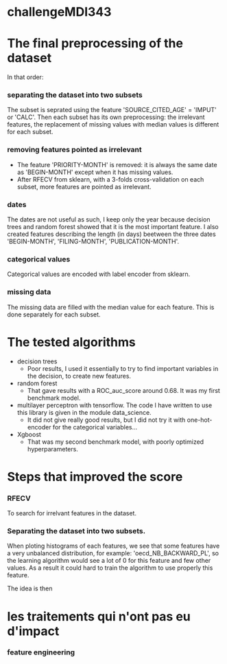 # challengeMDI343

# The final preprocessing of the dataset 

In that order:

### separating the dataset into two subsets

The subset is seprated using the feature 'SOURCE_CITED_AGE' = 'IMPUT' or 'CALC'.
Then each subset has its own preprocessing: the irrelevant features, the replacement of missing values with median values is different for each subset.


### removing features pointed as irrelevant
- The feature 'PRIORITY-MONTH' is removed: it is always the same date as 'BEGIN-MONTH' except when it has missing values.
- After RFECV from sklearn, with a 3-folds cross-validation on each subset, more features are pointed as irrelevant.

### dates
The dates are not useful as such, I keep only the year because decision trees and random forest showed that it is the most important feature.
I also created features describing the length (in days) beetween the three dates 'BEGIN-MONTH', 'FILING-MONTH', 'PUBLICATION-MONTH'.

### categorical values
Categorical values are encoded with label encoder from sklearn.

### missing data
The missing data are filled with the median value for each feature. This is done separately for each subset.


# The tested algorithms

- decision trees
  * Poor results, I used it essentially to try to find important variables in the decision, to create new features.
- random forest
  * That gave results with a ROC_auc_score around 0.68. It was my first benchmark model.
- multilayer perceptron with tensorflow. The code I have written to use this library is given in the module data_science.
  * It did not give really good results, but I did not try it with one-hot-encoder for the categorical variables...  
- Xgboost
  * That was my second benchmark model, with poorly optimized hyperparameters.


# Steps that improved the score

### RFECV

To search for irrelvant features in the dataset.

### Separating the dataset into two subsets.
When ploting histograms of each features, we see that some features have a very unbalanced distribution, for example: 'oecd_NB_BACKWARD_PL', 
so the learning algorithm would see a lot of 0 for this feature and few other values. As a result it could hard to train the algorithm to
use properly this feature. 

The idea is then 

# les traitements qui n'ont pas eu d'impact

### feature engineering 

